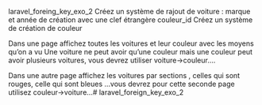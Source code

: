 laravel_foreing_key_exo_2
Créez un système de rajout de voiture : marque et année de création avec une clef étrangère couleur_id
Créez un système de création de couleur

Dans une page affichez toutes les voitures et leur couleur avec les moyens qu’on a vu
Une voiture ne peut avoir qu’une couleur mais une couleur peut avoir plusieurs voitures, vous devrez utiliser voiture->couleur....

Dans une autre page affichez les voitures par sections , celles qui sont rouges, celle qui sont bleues ...vous devrez pour cette seconde page utilisez couleur->voiture...# laravel_foreign_key_exo_2

